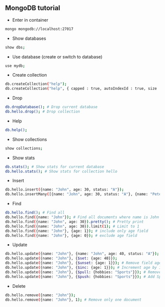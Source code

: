 ## MongoDB tutorial

- Enter in container

```bash
mongo mongodb://localhost:27017
```

- Show databases

```bash
show dbs;
```

- Use database (create or switch to database)

```bash
use mydb;
```

- Create collection

```bash
db.createCollection("help");
db.createCollection("help", { capped : true, autoIndexId : true, size : 6142800, max : 10000 } );
```

- Drop

```bash
db.dropDatabase(); # Drop current database
db.hello.drop(); # Drop collection
```

- Help

```bash
db.help();
```

- Show collections

```bash
show collections;
```

- Show stats

```bash
db.stats(); # Show stats for current database
db.hello.stats(); # Show stats for collection hello
```

- Insert

```bash
db.hello.insert({name: "John", age: 30, status: "A"});
db.hello.insertMany([{name: "John", age: 30, status: "A"}, {name: "Peter", age: 40, status: "A"}]);
```

- Find

```bash
db.hello.find(); # Find all
db.hello.find({name: "John"}); # Find all documents where name is John
db.hello.find({name: "John", age: 30}).pretty(); # Pretty print
db.hello.find({name: "John", age: 30}).limit(1); # Limit to 1
db.hello.find({name: "John"}, {age: 1}); # include only age field
db.hello.find({name: "John"}, {age: 0}); # exclude age field
```

- Update

```bash
db.hello.update({name: "John"}, {name: "John", age: 40, status: "A"});
db.hello.update({name: "John"}, {$set: {age: 40}});
db.hello.update({name: "John"}, {$unset: {age: 1}}); # Remove field age where name is John
db.hello.update({name: "John"}, {$inc: {age: 1}}); # Increment age by 1 where name is John
db.hello.update({name: "John"}, {$pull: {hobbies: "Sports"}}); # Remove Sports from hobbies array where name is John
db.hello.update({name: "John"}, {$push: {hobbies: "Sports"}}); # Add Sports to hobbies array where name is John
```

- Delete

```bash
db.hello.remove({name: "John"});
db.hello.remove({name: "John"}, 1); # Remove only one document
```